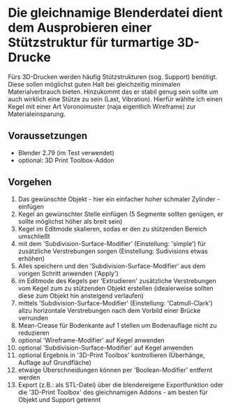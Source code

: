 Die gleichnamige Blenderdatei dient dem Ausprobieren einer Stützstruktur für turmartige 3D-Drucke
=================================================================================================

Fürs 3D-Drucken werden häufig Stützstrukturen (sog. Support) benötigt. Diese sollen möglichst guten Halt bei gleichzeitig minimalen Materialverbrauch bieten.
Hinzukommt das er stabil genug sein sollte um auch wirklich eine Stütze zu sein (Last, Vibration). Hierfür wählte ich einen Kegel mit einer Art Voronoimuster (naja eigentlich Wireframe) zur Materialeinsparung.

Voraussetzungen
---------------

* Blender 2.79 (im Test verwendet)
* optional: 3D Print Toolbox-Addon


Vorgehen
--------

1. Das gewünschte Objekt - hier ein einfacher hoher schmaler Zylinder - einfügen
2. Kegel an gewünschter Stelle einfügen (5 Segmente sollten genügen, er sollte möglichst höher als breit sein)
3. Kegel im Editmode skalieren, sodas er den zu stützenden Bereich umschließt
4. mit dem 'Subdivision-Surface-Modifier' (Einstellung: 'simple') für zusätzliche Verstrebungen sorgen (Einstellung: Sudivisions etwas erhöhen)
5. Alles speichern und den 'Subdivision-Surface-Modifier' aus dem vorigen Schritt anwenden ('Apply')
6. im Editmode des Kegels per 'Extrudieren' zusätzliche Verstrebungen vom Kegel zum zu stützenden Objekt erstellen (idealerweise sollten diese zum Objekt hin ansteigend verlaufen)
7. mittels 'Subdivision-Surface-Modifier' (Einstellung: 'Catmull-Clark') allzu horizontale Verstrebungen nach dem Vorbild einer Brücke verrunden
8. Mean-Crease für Bodenkante auf 1 stellen um Bodenauflage nicht zu reduzieren
9. optional 'Wireframe-Modifier' auf Kegel anwenden
10. optional 'Subdivision-Surface-Modifier' auf Kegel anwenden
11. optional Ergebnis in '3D-Print Toolbox' kontrollieren (Überhänge, Auflage auf Grundfläche)
12. etwaige Überschneidungen können per 'Boolean-Modifier' entfernt werden
13. Export (z.B.: als STL-Datei) über die blendereigene Exportfunktion oder die '3D-Print Toolbox' des gleichnamigen Addons - am besten für Objekt und Support getrennt
